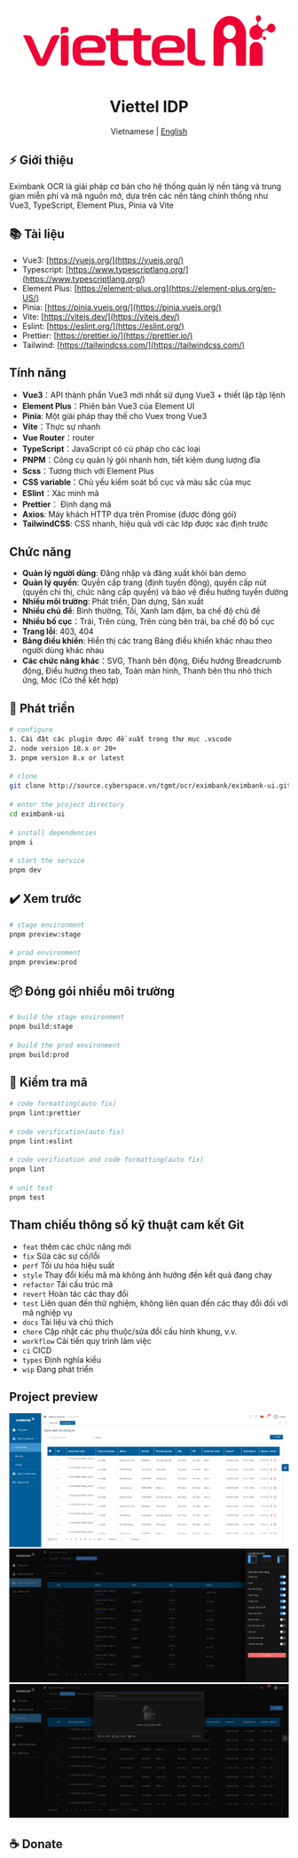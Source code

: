 <div align="center">
  <img alt="Eximbank OCR" height="120" src="./src/assets/layouts/vtai-logo.svg">
  <h1>Viettel IDP</h1>
  <span>Vietnamese | <a href="./README.md">English</a></span>
</div>

## ⚡ Giới thiệu

Eximbank OCR là giải pháp cơ bản cho hệ thống quản lý nền tảng và trung gian miễn phí và mã nguồn mở, dựa trên các nền tảng chính thống như Vue3, TypeScript, Element Plus, Pinia và Vite

## 📚 Tài liệu

- Vue3: [https://vuejs.org/](https://vuejs.org/)
- Typescript: [https://www.typescriptlang.org/](https://www.typescriptlang.org/)
- Element Plus: [https://element-plus.org](https://element-plus.org/en-US/)
- Pinia: [https://pinia.vuejs.org/](https://pinia.vuejs.org/)
- Vite: [https://vitejs.dev/](https://vitejs.dev/)
- Eslint: [https://eslint.org/](https://eslint.org/)
- Prettier: [https://prettier.io/](https://prettier.io/)
- Tailwind: [https://tailwindcss.com/](https://tailwindcss.com/)

## Tính năng

- **Vue3**：API thành phần Vue3 mới nhất sử dụng Vue3 + thiết lập tập lệnh
- **Element Plus**：Phiên bản Vue3 của Element UI
- **Pinia**: Một giải pháp thay thế cho Vuex trong Vue3
- **Vite**：Thực sự nhanh
- **Vue Router**：router
- **TypeScript**：JavaScript có cú pháp cho các loại
- **PNPM**：Công cụ quản lý gói nhanh hơn, tiết kiệm dung lượng đĩa
- **Scss**：Tương thích với Element Plus
- **CSS variable**：Chủ yếu kiểm soát bố cục và màu sắc của mục
- **ESlint**：Xác minh mã
- **Prettier**： Định dạng mã
- **Axios**: Máy khách HTTP dựa trên Promise (được đóng gói)
- **TailwindCSS**: CSS nhanh, hiệu quả với các lớp được xác định trước

## Chức năng

- **Quản lý người dùng**: Đăng nhập và đăng xuất khỏi bản demo
- **Quản lý quyền**: Quyền cấp trang (định tuyến động), quyền cấp nút (quyền chỉ thị, chức năng cấp quyền) và bảo vệ điều hướng tuyến đường
- **Nhiều môi trường**: Phát triển, Dàn dựng, Sản xuất
- **Nhiều chủ đề**: Bình thường, Tối, Xanh lam đậm, ba chế độ chủ đề
- **Nhiều bố cục**：Trái, Trên cùng, Trên cùng bên trái, ba chế độ bố cục
- **Trang lỗi**: 403, 404
- **Bảng điều khiển**: Hiển thị các trang Bảng điều khiển khác nhau theo người dùng khác nhau
- **Các chức năng khác**：SVG, Thanh bên động, Điều hướng Breadcrumb động, Điều hướng theo tab, Toàn màn hình, Thanh bên thu nhỏ thích ứng, Móc (Có thể kết hợp)

## 🚀 Phát triển

```bash
# configure
1. Cài đặt các plugin được đề xuất trong thư mục .vscode
2. node version 18.x or 20+
3. pnpm version 8.x or latest

# clone
git clone http://source.cyberspace.vn/tgmt/ocr/eximbank/eximbank-ui.git

# enter the project directory
cd eximbank-ui

# install dependencies
pnpm i

# start the service
pnpm dev
```

## ✔️ Xem trước

```bash
# stage environment
pnpm preview:stage

# prod environment
pnpm preview:prod
```

## 📦️ Đóng gói nhiều môi trường

```bash
# build the stage environment
pnpm build:stage

# build the prod environment
pnpm build:prod
```

## 🔧 Kiểm tra mã

```bash
# code formatting(auto fix)
pnpm lint:prettier

# code verification(auto fix)
pnpm lint:eslint

# code verification and code formatting(auto fix)
pnpm lint

# unit test
pnpm test
```

## Tham chiếu thông số kỹ thuật cam kết Git

- `feat` thêm các chức năng mới
- `fix` Sửa các sự cố/lỗi
- `perf` Tối ưu hóa hiệu suất
- `style` Thay đổi kiểu mã mà không ảnh hưởng đến kết quả đang chạy
- `refactor` Tái cấu trúc mã
- `revert` Hoàn tác các thay đổi
- `test` Liên quan đến thử nghiệm, không liên quan đến các thay đổi đối với mã nghiệp vụ
- `docs` Tài liệu và chú thích
- `chore` Cập nhật các phụ thuộc/sửa đổi cấu hình khung, v.v.
- `workflow` Cải tiến quy trình làm việc
- `ci` CICD
- `types` Định nghĩa kiểu
- `wip` Đang phát triển

## Project preview

![preview1.png](./src/assets/docs/preview-exb-1.png)
![preview2.png](./src/assets/docs/preview-exb-2.png)
![preview3.png](./src/assets/docs/preview-exb-3.png)

## ☕ Donate
